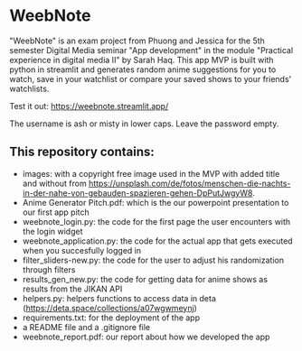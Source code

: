 # WeebNote
"WeebNote" is an exam project from Phuong and Jessica for the 5th semester Digital Media seminar "App development" in the module "Practical experience in digital media II" by Sarah Haq. This app MVP is built with python in streamlit and generates random anime suggestions for you to watch, save in your watchlist or compare your saved shows to your friends' watchlists.

Test it out: https://weebnote.streamlit.app/

The username is ash or misty in lower caps. Leave the password empty. 

## This repository contains: 
- images: with a copyright free image used in the MVP with added title and without from https://unsplash.com/de/fotos/menschen-die-nachts-in-der-nahe-von-gebauden-spazieren-gehen-DpPutJwgyW8.
- Anime Generator Pitch.pdf: which is the our powerpoint presentation to our first app pitch
- weebnote_login.py: the code for the first page the user encounters with the login widget
- weebnote_application.py: the code for the actual app that gets executed when you succesfully logged in
- filter_sliders-new.py: the code for the user to adjust his randomization through filters
- results_gen_new.py: the code for getting data for anime shows as results from the JIKAN API
- helpers.py: helpers functions to access data in deta (https://deta.space/collections/a07wgwmeynj)
- requirements.txt: for the deployment of the app
- a README file and a .gitignore file
- weebnote_report.pdf: our report about how we developed the app

